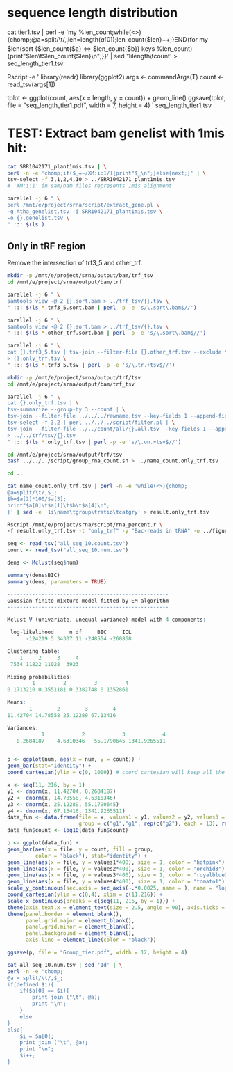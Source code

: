 # sequence length distribution

cat tier1.tsv | perl -e 'my %len_count;while(<>){chomp;@a=split/\t/,$_;$len=length($a[0]);$len_count{$len}++;}END{for my $len(sort {$len_count{$a} <=> $len_count{$b}} keys %len_count){print"$len\t$len_count{$len}\n";}}' | sed '1ilength\tcount' > seq_length_tier1.tsv

Rscript -e '
library(readr)
library(ggplot2)
args <- commandArgs(T)
count <- read_tsv(args[1])

tplot <- ggplot(count, aes(x = length, y = count)) +
geom_line()
ggsave(tplot, file = "seq_length_tier1.pdf", width = 7, height = 4)
' seq_length_tier1.tsv

# TEST: Extract bam genelist with 1mis hit:

```bash
cat SRR1042171_plant1mis.tsv | \
perl -n -e 'chomp;if($_=~/XM:i:1/){print"$_\n";}else{next;}' | \
tsv-select -f 3,1,2,4,10 > ../SRR1042171_plant1mis.tsv
# 'XM:i:1' in sam/bam files represents 1mis alignment
```



```bash
parallel -j 6 " \
perl /mnt/e/project/srna/script/extract_gene.pl \
-g Atha_genelist.tsv -i SRR1042171_plant1mis.tsv \
-o {}.genelist.tsv \
" ::: $(ls )
```

## Only in tRF region

Remove the intersection of trf3_5 and other_trf.

```bash
mkdir -p /mnt/e/project/srna/output/bam/trf_tsv
cd /mnt/e/project/srna/output/bam/trf

parallel -j 6 " \
samtools view -@ 2 {}.sort.bam > ../trf_tsv/{}.tsv \
" ::: $(ls *.trf3_5.sort.bam | perl -p -e 's/\.sort\.bam$//')
```

```bash
parallel -j 6 " \
samtools view -@ 2 {}.sort.bam > ../trf_tsv/{}.tsv \
" ::: $(ls *.other_trf.sort.bam | perl -p -e 's/\.sort\.bam$//')
```

```bash
parallel -j 6 " \
cat {}.trf3_5.tsv | tsv-join --filter-file {}.other_trf.tsv --exclude \
> {}.only_trf.tsv \
" ::: $(ls *.trf3_5.tsv | perl -p -e 's/\.tr.+tsv$//')
```

```bash
mkdir -p /mnt/e/project/srna/output/trf/tsv
cd /mnt/e/project/srna/output/bam/trf_tsv

parallel -j 6 " \
cat {}.only_trf.tsv | \
tsv-summarize --group-by 3 --count | \
tsv-join --filter-file ../../../rawname.tsv --key-fields 1 --append-fields 2 | \
tsv-select -f 3,2 | perl ../../../script/filter.pl | \
tsv-join --filter-file ../../count/all/{}.all.tsv --key-fields 1 --append-fields 2 \
> ../../trf/tsv/{}.tsv
" ::: $(ls *.only_trf.tsv | perl -p -e 's/\.on.+tsv$//')
```

```bash
cd /mnt/e/project/srna/output/trf/tsv
bash ../../../script/group_rna_count.sh > ../name_count.only_trf.tsv
```

```bash
cd ..

cat name_count.only_trf.tsv | perl -n -e 'while(<>){chomp;
@a=split/\t/,$_;
$b=$a[2]*100/$a[3];
print"$a[0]\t$a[1]\t$b\t$a[4]\n";
}' | sed -e '1i\name\tgroup\tratio\tcatgry' > result.only_trf.tsv
```

```bash
Rscript /mnt/e/project/srna/script/rna_percent.r \
-f result.only_trf.tsv -t "only_trf" -y "Bac-reads in tRNA" -o ../figure/only_trf_percent.pdf
```

```R
seq <- read_tsv("all_seq_10.count.tsv")
count <- read_tsv("all_seq_10.num.tsv")

dens <- Mclust(seq$num)

summary(dens$BIC)
summary(dens, parameters = TRUE)

---------------------------------------------------- 
Gaussian finite mixture model fitted by EM algorithm 
---------------------------------------------------- 

Mclust V (univariate, unequal variance) model with 4 components: 

 log-likelihood     n df     BIC     ICL
      -124219.5 34307 11 -248554 -260858

Clustering table:
    1     2     3     4 
 7534 11822 11028  3923 

Mixing probabilities:
        1         2         3         4 
0.1713210 0.3551181 0.3382748 0.1352861 

Means:
       1        2        3        4 
11.42704 14.78558 25.12289 67.13416 

Variances:
           1            2            3            4 
   0.2684187    4.6310346   55.1790645 1341.9265511


p <- ggplot(num, aes(x = num, y = count)) + 
geom_bar(stat="identity") + 
coord_cartesian(ylim = c(0, 1000)) # coord_cartesian will keep all the data rather than remove them

x <- seq(11, 216, by = 1)
y1 <- dnorm(x, 11.42704, 0.2684187)
y2 <- dnorm(x, 14.78558, 4.6310346)
y3 <- dnorm(x, 25.12289, 55.1790645)
y4 <- dnorm(x, 67.13416, 1341.9265511)
data_fun <- data.frame(file = x, values1 = y1, values2 = y2, values3 = y3, values4 = y4, count = count$count, 
                       group = c("g1","g1", rep(c("g2"), each = 13), rep(c("g3"), each = 138), rep(c("g4"), each = 53)))
data_fun$count <- log10(data_fun$count)

p <- ggplot(data_fun) +
geom_bar(aes(x = file, y = count, fill = group,
         color = "black"), stat="identity") +
geom_line(aes(x = file, y = values1*400), size = 1, color = "hotpink") +
geom_line(aes(x = file, y = values2*400), size = 1, color = "orchid3") +
geom_line(aes(x = file, y = values3*400), size = 1, color = "royalblue3") +
geom_line(aes(x = file, y = values4*400), size = 1, color = "tomato1") +
scale_y_continuous(sec.axis = sec_axis(~.*0.0025, name = ), name = "log(count)") +
coord_cartesian(ylim = c(0,4), xlim = c(11,216)) +
scale_x_continuous(breaks = c(seq(11, 216, by = 1))) +
theme(axis.text.x = element_text(size = 2.5, angle = 90), axis.ticks = element_blank()) +
theme(panel.border = element_blank(),
      panel.grid.major = element_blank(),
      panel.grid.minor = element_blank(),
      panel.background = element_blank(),
      axis.line = element_line(color = "black"))

ggsave(p, file = "Group_tier.pdf", width = 12, height = 4)
```

```bash
cat all_seq_10.num.tsv | sed '1d' | \
perl -n -e 'chomp;
@a = split/\t/,$_;
if(defined $i){
    if($a[0] == $i){
        print join ("\t", @a);
        print "\n";
    }
    else
}
else{
    $i = $a[0];
    print join ("\t", @a);
    print "\n";
    $i++;
}